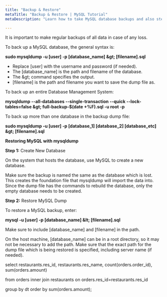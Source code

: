 ```yaml
---
title: "Backup & Restore"
metaTitle: "Backup & Restore | MySQL Tutorial"
metaDescription: "Learn how to take MySQL database backups and also step by step commands on how to restore a database in MySQL"

---
```


It is important to make regular backups of all data in case of any loss.

To back up a MySQL database, the general syntax is:

**sudo mysqldump -u [user] -p [database_name] \&gt; [filename].sql**

- Replace [user] with the username and password (if needed).
- The [database_name] is the path and filename of the database.
- The \&gt; command specifies the output.
- [filename] is the path and filename you want to save the dump file as.

To back up an entire Database Management System:

**mysqldump --all-databases --single-transaction --quick --lock-tables=false \&gt; full-backup-$(date +%F).sql -u root -p**

To back up more than one database in the backup dump file:

**sudo mysqldump -u [user] -p [database_1] [database_2] [database_etc] \&gt; [filename].sql**

**Restoring MySQL with mysqldump**

**Step 1:** Create New Database

On the system that hosts the database, use MySQL to create a new database.

Make sure the backup is named the same as the database which is lost. This creates the foundation file that mysqldump will import the data into. Since the dump file has the commands to rebuild the database, only the empty database needs to be created.

**Step 2:** Restore MySQL Dump

To restore a MySQL backup, enter:

**mysql -u [user] -p [database_name] \&lt; [filename].sql**

Make sure to include [database_name] and [filename] in the path.

On the host machine, [database_name] can be in a root directory, so it may not be necessary to add the path. Make sure that the exact path for the dump file which is being restored is specified, including server name (if needed).

select restaurants.res_id, restaurants.res_name, count(orders.order_id), sum(orders.amount)

from orders inner join restaurants on orders.res_id=restaurants.res_id

group by dt order by sum(orders.amount);

